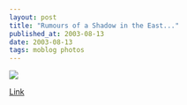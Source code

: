 ```yaml
---
layout: post
title: "Rumours of a Shadow in the East..."
published_at: 2003-08-13
date: 2003-08-13
tags: moblog photos
---
```


[![](3f39e8540f590_thumb_shadow_in_atlanta.jpeg)](http://dietrich.ganx4.com/images/moblog/3f39e8540f590_shadow_in_atlanta.jpeg)  

[Link]()  